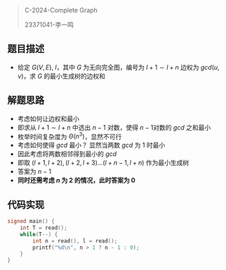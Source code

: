 > C-2024-Complete Graph
>
> 23371041-李一鸣

## 题目描述

- 给定 $G(V, E), \ l$，其中 $G$ 为无向完全图，编号为 $l + 1 \sim l + n$ 边权为 $gcd(u, v)$，求 $G$ 的最小生成树的边权和

## 解题思路

- 考虑如何让边权和最小
- 即求从 $l + 1 \sim l + n$ 中选出 $n - 1$ 对数，使得 $n - 1$对数的 $gcd$ 之和最小
- 枚举时间复杂度为 $\Theta(n^3)$，显然不可行
- 考虑如何使得 $gcd$ 最小？ 显然当两数 $gcd$ 为 $1$ 时最小
- 因此考虑将两数相邻得到最小的 $gcd$ 
- 即取 $(l + 1, l + 2), (l + 2, l + 3) \dots (l + n - 1, l + n)$ 作为最小生成树
- 答案为 $n - 1$
- **同时还需考虑 $n$ 为 $2$ 的情况，此时答案为 $0$**

## 代码实现

```cpp
signed main() {
    int T = read();
    while(T--) {
        int n = read(), l = read();
        printf("%d\n", n > 1 ? n - 1 : 0);
    }
}
```

